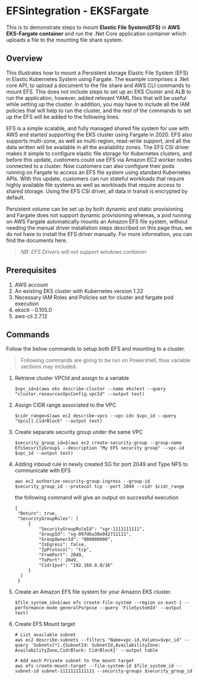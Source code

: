 # EFSintegration - EKSFargate
This is to demonstrate steps to mount **Elastic File System(EFS)** in **AWS EKS-Fargate container** and run the .Net Core application container which uploads a file to the mounting file share system.

## Overview
This illustrates how to mount a Persistent storage Elastic File System (EFS) in Elastic Kubernetes System using Fargate. The example comprises a .Net core API, to upload a document to the file share and AWS CLI commands to mount EFS. This does not include steps to set up an EKS Cluster and ALB to run the application, however, added relevant YAML files that will be useful while setting up the cluster. In addition, you may have to include all the IAM policies that will help to run the cluster, and the rest of the commands to set up the EFS will be added to the following lines.

EFS is a simple scalable, and fully managed shared file system for use with AWS and started supporting the EKS cluster using Fargate in 2020. EFS also supports multi-zone, as well as multi-region, read-write support, and all the data written will be available in all the availability zones. The EFS CSI driver makes it simple to configure elastic file storage for Kubernetes clusters, and before this update, customers could use EFS via Amazon EC2 worker nodes connected to a cluster. Now customers can also configure their pods running on Fargate to access an EFS file system using standard Kubernetes APIs. With this update, customers can run stateful workloads that require highly available file systems as well as workloads that require access to shared storage. Using the EFS CSI driver, all data in transit is encrypted by default.

Persistent volume can be set up by both dynamic and static provisioning and Fargate does not support dynamic provisioning whereas,  a pod running on AWS Fargate automatically mounts an Amazon EFS file system, without needing the manual driver installation steps described on this page thus, we do not have to install the EFS driver manually. For more information, you can find the documents here.

> *NB: EFS Drivers will not support windows container*

## Prerequisites
1) AWS account
2) An existing EKS cluster with Kubernetes version 1.22
3) Necessary IAM Roles and Policies set for cluster and fargate pod execution
4) eksctl - 0.105.0
5) aws-cli 2.7.12

## Commands

Follow the below commands to setup both EFS and mounting to a cluster.

> Following commands are going to be run on Powershell, thus variable sections may included.

1) Retrieve cluster VPCId and assign to a variable
   ```
   $vpc_id=$(aws eks describe-cluster --name ekstest --query "cluster.resourcesVpcConfig.vpcId" --output text)
   
   ```
2) Assign CIDR range associated to the VPC
   ```
   $cidr_range=$(aws ec2 describe-vpcs --vpc-ids $vpc_id --query "Vpcs[].CidrBlock" --output text)
   
   ```
3) Create separate security group under the same VPC
   ```
   $security_group_id=$(aws ec2 create-security-group --group-name EfsSecurityGroup1 --description "My EFS security group" --vpc-id $vpc_id --output text)
   
   ```
4) Adding inboud rule in newly created SG for port 2049 and Type NFS to communicate with EFS
   ```
   aws ec2 authorize-security-group-ingress --group-id $security_group_id --protocol tcp --port 2049 --cidr $cidr_range
   
   ```
   the following command will give an output on successful execution
   ```
   {
    "Return": true,
    "SecurityGroupRules": [
        {
            "SecurityGroupRuleId": "sgr-1111111111",
            "GroupId": "sg-097d6a30e942711111",
            "GroupOwnerId": "000000000",
            "IsEgress": false,
            "IpProtocol": "tcp",
            "FromPort": 2049,
            "ToPort": 2049,
            "CidrIpv4": "192.168.0.0/16"
        }
     ]
    }
   ```
5) Create an Amazon EFS file system for your Amazon EKS cluster.
   ```
   $file_system_id=$(aws efs create-file-system --region us-east-1 --performance-mode generalPurpose --query 'FileSystemId' --output text)
   
   ```
6) Create EFS Mount target
   ```
   # List available subnet
   aws ec2 describe-subnets --filters "Name=vpc-id,Values=$vpc_id" --query 'Subnets[*].{SubnetId: SubnetId,AvailabilityZone: AvailabilityZone,CidrBlock: CidrBlock}' --output table
   
   # Add each Private subnet to the mount target
   aws efs create-mount-target --file-system-id $file_system_id --subnet-id subnet-1111111111111 --security-groups $security_group_id
   ```

